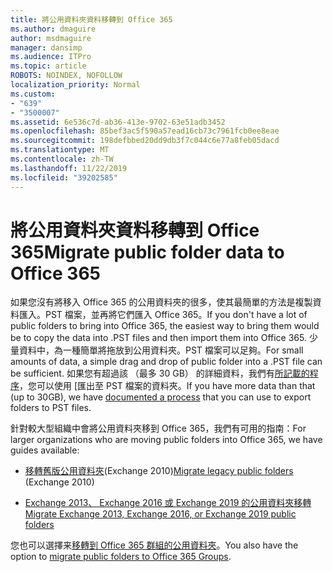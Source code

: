 ```yaml
---
title: 將公用資料夾資料移轉到 Office 365
ms.author: dmaguire
author: msdmaguire
manager: dansimp
ms.audience: ITPro
ms.topic: article
ROBOTS: NOINDEX, NOFOLLOW
localization_priority: Normal
ms.custom:
- "639"
- "3500007"
ms.assetid: 6e536c7d-ab36-413e-9702-63e51adb3452
ms.openlocfilehash: 85bef3ac5f590a57ead16cb73c7961fcb0ee8eae
ms.sourcegitcommit: 198defbbed20dd9db3f7c044c6e77a8feb05dacd
ms.translationtype: MT
ms.contentlocale: zh-TW
ms.lasthandoff: 11/22/2019
ms.locfileid: "39202585"
---
```

# <a name="migrate-public-folder-data-to-office-365"></a><span data-ttu-id="7c0d5-102">將公用資料夾資料移轉到 Office 365</span><span class="sxs-lookup"><span data-stu-id="7c0d5-102">Migrate public folder data to Office 365</span></span>

<span data-ttu-id="7c0d5-103">如果您沒有將移入 Office 365 的公用資料夾的很多，使其最簡單的方法是複製資料匯入。PST 檔案，並再將它們匯入 Office 365。</span><span class="sxs-lookup"><span data-stu-id="7c0d5-103">If you don't have a lot of public folders to bring into Office 365, the easiest way to bring them would be to copy the data into .PST files and then import them into Office 365.</span></span> <span data-ttu-id="7c0d5-104">少量資料中，為一種簡單將拖放到公用資料夾。PST 檔案可以足夠。</span><span class="sxs-lookup"><span data-stu-id="7c0d5-104">For small amounts of data, a simple drag and drop of public folder into a .PST file can be sufficient.</span></span> <span data-ttu-id="7c0d5-105">如果您有超過該 （最多 30 GB） 的詳細資料，我們有[所記載的程序](https://technet.microsoft.com/library/dn874017%28v=exchg.150%29.aspx)，您可以使用 [匯出至 PST 檔案的資料夾。</span><span class="sxs-lookup"><span data-stu-id="7c0d5-105">If you have more data than that (up to 30GB), we have [documented a process](https://technet.microsoft.com/library/dn874017%28v=exchg.150%29.aspx) that you can use to export folders to PST files.</span></span>
  
<span data-ttu-id="7c0d5-106">針對較大型組織中會將公用資料夾移到 Office 365，我們有可用的指南：</span><span class="sxs-lookup"><span data-stu-id="7c0d5-106">For larger organizations who are moving public folders into Office 365, we have guides available:</span></span>
  
- <span data-ttu-id="7c0d5-107">[移轉舊版公用資料夾](https://docs.microsoft.com/exchange/collaboration-exo/public-folders/batch-migration-of-legacy-public-folders)(Exchange 2010)</span><span class="sxs-lookup"><span data-stu-id="7c0d5-107">[Migrate legacy public folders](https://docs.microsoft.com/exchange/collaboration-exo/public-folders/batch-migration-of-legacy-public-folders) (Exchange 2010)</span></span>

- [<span data-ttu-id="7c0d5-108">Exchange 2013、 Exchange 2016 或 Exchange 2019 的公用資料夾移轉</span><span class="sxs-lookup"><span data-stu-id="7c0d5-108">Migrate Exchange 2013, Exchange 2016, or Exchange 2019 public folders</span></span>](https://docs.microsoft.com/Exchange/collaboration/public-folders/migrate-to-exchange-online)

<span data-ttu-id="7c0d5-109">您也可以選擇来[移轉到 Office 365 群組的公用資料夾](https://docs.microsoft.com/Exchange/collaboration/public-folders/migrate-to-office-365-groups)。</span><span class="sxs-lookup"><span data-stu-id="7c0d5-109">You also have the option to [migrate public folders to Office 365 Groups](https://docs.microsoft.com/Exchange/collaboration/public-folders/migrate-to-office-365-groups).</span></span>
  
